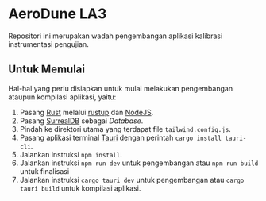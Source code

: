 # AeroDune LA3

Repositori ini merupakan wadah pengembangan aplikasi kalibrasi instrumentasi pengujian.

## Untuk Memulai

Hal-hal yang perlu disiapkan untuk mulai melakukan pengembangan ataupun kompilasi aplikasi, yaitu:
1. Pasang [Rust](https://www.rust-lang.org/) melalui [rustup](https://rustup.rs/) dan [NodeJS](https://nodejs.org/).
2. Pasang [SurrealDB](https://surrealdb.com/) sebagai *Database*.
3. Pindah ke direktori utama yang terdapat file `tailwind.config.js`.
4. Pasang aplikasi terminal [Tauri](https://tauri.app/) dengan perintah `cargo install tauri-cli`.
5. Jalankan instruksi `npm install`.
6. Jalankan instruksi `npm run dev` untuk pengembangan atau `npm run build` untuk finalisasi
7. Jalankan instruksi `cargo tauri dev` untuk pengembangan atau `cargo tauri build` untuk kompilasi aplikasi.

